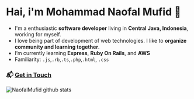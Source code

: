 # Hai, i'm **Mohammad Naofal Mufid 👋**

- I'm a enthusiastic **software developer** living in **Central Java, Indonesia**, working for myself.
- I love being part of development of web technologies. I like to **organize community and learning together**.
- I’m currently learning **Express**, **Ruby On Rails**, and **AWS**
- Familiarity: `.js`,`.rb`,`.ts`,`.php`,`.html`, `.css`

### 📬 [Get in Touch](https://www.linkedin.com/in/naofalmufid/)

![NaofalMufid github stats](https://github-readme-stats.vercel.app/api?username=NaofalMufid&show_icons=true&hide_border=true)
